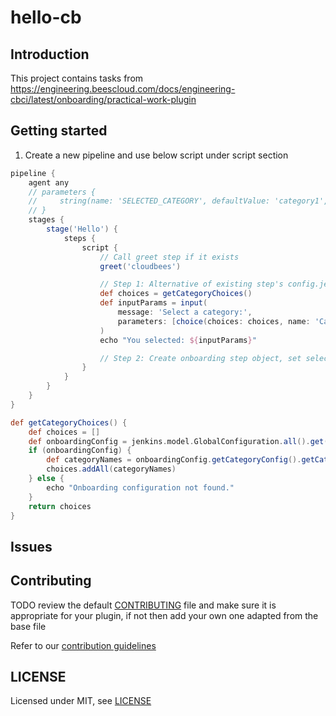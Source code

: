# hello-cb

## Introduction

This project contains tasks from https://engineering.beescloud.com/docs/engineering-cbci/latest/onboarding/practical-work-plugin

## Getting started

1. Create a new pipeline and use below script under script section 

```groovy
pipeline {
    agent any
    // parameters {
    //     string(name: 'SELECTED_CATEGORY', defaultValue: 'category1', description: 'A string parameter for categories')
    // }
    stages {
        stage('Hello') {
            steps {
                script {
                    // Call greet step if it exists
                    greet('cloudbees')

                    // Step 1: Alternative of existing step's config.jelly
                    def choices = getCategoryChoices()
                    def inputParams = input(
                        message: 'Select a category:',
                        parameters: [choice(choices: choices, name: 'Categories')]
                    )
                    echo "You selected: ${inputParams}"

                    // Step 2: Create onboarding step object, set selected category and execute the step
                }
            }
        }
    }
}

def getCategoryChoices() {
    def choices = []
    def onboardingConfig = jenkins.model.GlobalConfiguration.all().get(io.jenkins.plugins.sample.OnboardingSectionConfiguration.class)
    if (onboardingConfig) {
        def categoryNames = onboardingConfig.getCategoryConfig().getCategories().collect { it.name.toString() }
        choices.addAll(categoryNames)
    } else {
        echo "Onboarding configuration not found."
    }
    return choices
}
```   
## Issues

## Contributing

TODO review the default [CONTRIBUTING](https://github.com/jenkinsci/.github/blob/master/CONTRIBUTING.md) file and make sure it is appropriate for your plugin, if not then add your own one adapted from the base file

Refer to our [contribution guidelines](https://github.com/jenkinsci/.github/blob/master/CONTRIBUTING.md)

## LICENSE

Licensed under MIT, see [LICENSE](LICENSE.md)

